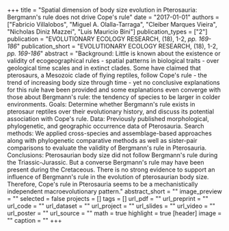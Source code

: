+++
title = "Spatial dimension of body size evolution in Pterosauria: Bergmann's rule
   does not drive Cope's rule"
date = "2017-01-01"
authors = ["Fabricio Villalobos", "Miguel A. Olalla-Tarraga", "Cleiber Marques Vieira", "Nicholas Diniz Mazzei", "Luis Mauricio Bini"]
publication_types = ["2"]
publication = "EVOLUTIONARY ECOLOGY RESEARCH, (18), 1-2, _pp. 169-186_"
publication_short = "EVOLUTIONARY ECOLOGY RESEARCH, (18), 1-2, _pp. 169-186_"
abstract = "Background: Little is known about the existence or validity of
   ecogeographical rules - spatial patterns in biological traits - over
   geological time scales and in extinct clades. Some have claimed that
   pterosaurs, a Mesozoic clade of flying reptiles, follow Cope's rule -
   the trend of increasing body size through time - yet no conclusive
   explanations for this rule have been provided and some explanations even
   converge with those about Bergmann's rule: the tendency of species to be
   larger in colder environments.
   Goals: Determine whether Bergmann's rule exists in pterosaur reptiles
   over their evolutionary history, and discuss its potential association
   with Cope's rule.
   Data: Previously published morphological, phylogenetic, and geographic
   occurrence data of Pterosauria.
   Search methods: We applied cross-species and assemblage-based approaches
   along with phylogenetic comparative methods as well as sister-pair
   comparisons to evaluate the validity of Bergmann's rule in Pterosauria.
   Conclusions: Pterosaurian body size did not follow Bergmann's rule
   during the Triassic-Jurassic. But a converse Bergmann's rule may have
   been present during the Cretaceous. There is no strong evidence to
   support an influence of Bergmann's rule in the evolution of pterosaurian
   body size. Therefore, Cope's rule in Pterosauria seems to be a
   mechanistically independent macroevolutionary pattern."
abstract_short = ""
image_preview = ""
selected = false
projects = []
tags = []
url_pdf = ""
url_preprint = ""
url_code = ""
url_dataset = ""
url_project = ""
url_slides = ""
url_video = ""
url_poster = ""
url_source = ""
math = true
highlight = true
[header]
image = ""
caption = ""
+++
